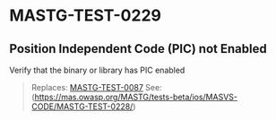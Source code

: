 # MASTG-TEST-0229

## Position Independent Code (PIC) not Enabled

Verify that the binary or library has PIC enabled

> Replaces: [MASTG-TEST-0087](/taxonomy/mastg-1.7.0/masvs-code/mastg-test-0087)
> See: (https://mas.owasp.org/MASTG/tests-beta/ios/MASVS-CODE/MASTG-TEST-0228/)